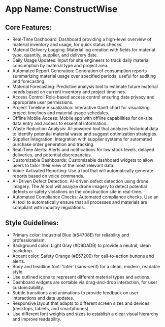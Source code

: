 # **App Name**: ConstructWise

## Core Features:

- Real-Time Dashboard: Dashboard providing a high-level overview of material inventory and usage, for quick status checks.
- Material Delivery Logging: Material log creation with fields for material type, quantity, supplier, and delivery date.
- Daily Usage Updates: Input for site engineers to track daily material consumption by material type and project area.
- Automated Report Generation: Generation of consumption reports summarizing material usage over specified periods, useful for auditing and forecasting.
- Material Forecasting: Predictive analysis tool to estimate future material needs based on current inventory and project timelines.
- Access Control: Role-based access control ensuring data privacy and appropriate user permissions.
- Project Timeline Visualization: Interactive Gantt chart for visualizing project timelines and material usage schedules.
- Offline Mobile Access: Mobile app with offline capabilities for on-site data entry and access to essential information.
- Waste Reduction Analysis: AI-powered tool that analyzes historical data to identify potential material waste and suggest optimization strategies.
- Supplier Integration: Integration with supplier systems for automated purchase order generation and tracking.
- Real-Time Alerts: Alerts and notifications for low stock levels, delayed deliveries, and potential discrepancies.
- Customizable Dashboards: Customizable dashboard widgets to allow users to tailor their view of the most relevant data.
- Voice-Activated Reporting: Use a tool that will automatically generate reports based on voice commands.
- AI-Driven Defect Detection: AI-driven defect detection using drone imagery.  The AI tool will analyze drone imagery to detect potential defects or safety violations on the construction site in real-time.
- Automated Compliance Checks: Automated compliance checks.  Use an AI tool to automatically ensure that all processes and materials are compliant with industry regulations.

## Style Guidelines:

- Primary color: Industrial Blue (#54708E) for reliability and professionalism.
- Background color: Light Gray (#D9DADB) to provide a neutral, clean backdrop.
- Accent color: Safety Orange (#E57200) for call-to-action buttons and alerts.
- Body and headline font: 'Inter' (sans-serif) for a clean, modern, readable style.
- Use outlined icons to represent different material types and actions.
- Dashboard widgets are sortable via drag-and-drop interaction, for user customizability.
- Subtle transitions and animations to provide feedback on user interactions and data updates.
- Responsive layout that adapts to different screen sizes and devices (desktops, tablets, and smartphones).
- Use different font weights and sizes to establish a clear visual hierarchy and improve readability.